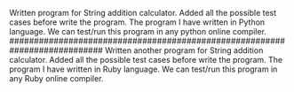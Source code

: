 Written program for String addition calculator.
Added all the possible test cases before write the program.
The program I have written in Python language.
We can test/run this program in any python online compiler.
###########################################################################
Written another program for String addition calculator.
Added all the possible test cases before write the program.
The program I have written in Ruby language.
We can test/run this program in any Ruby online compiler.
